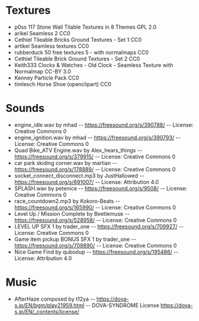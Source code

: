 # Textures
* p0ss	117 Stone Wall Tilable Textures in 8 Themes	GPL 2.0
* arikel	Seamless 2	CC0
* Cethiel	Tileable Bricks Ground Textures - Set 1	CC0
* artikel Seamless textures	CC0
* rubberduck	50 free textures 5 - with normalmaps	CC0
* Cethiel	Tileable Brick Ground Textures - Set 2	CC0
* Keith333	Clocks & Watches - Old Clock - Seamless Texture with Normalmap	CC-BY 3.0
* Kenney	Particle Pack	CC0
* timlesch	Horse Shoe (openclipart)	CC0

# Sounds
* engine_idle.wav by mhad -- https://freesound.org/s/390788/ -- License: Creative Commons 0
* engine_ignition.wav by mhad -- https://freesound.org/s/390793/ -- License: Creative Commons 0
* Quad Bike_ATV Engine.wav by Alex_hears_things -- https://freesound.org/s/379915/ -- License: Creative Commons 0
* car park skiding corner.wav by martian -- https://freesound.org/s/178889/ -- License: Creative Commons 0
* socket_connect_disconnect.mp3 by JustHallowed -- https://freesound.org/s/691007/ -- License: Attribution 4.0
* SPLASH.wav by petenice -- https://freesound.org/s/9508/ -- License: Creative Commons 0
* race_countdown2.mp3 by Kokoro-Beats -- https://freesound.org/s/165990/ -- License: Creative Commons 0
* Level Up / Mission Complete by Beetlemuse -- https://freesound.org/s/528958/ -- License: Creative Commons 0
* LEVEL UP SFX 1 by trader_one -- https://freesound.org/s/709927/ -- License: Creative Commons 0
* Game item pickup BONUS SFX 1 by trader_one -- https://freesound.org/s/709890/ -- License: Creative Commons 0
* Nice Game Find by qubodup -- https://freesound.org/s/195486/ -- License: Attribution 4.0

# Music
* AfterHaze composed by t12ya -- https://dova-s.jp/EN/bgm/play21959.html -- DOVA-SYNDROME License https://dova-s.jp/EN/_contents/license/

